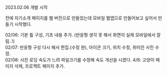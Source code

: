 2023.02.06 개발 시작

전에 자기소개 페이지를 웹 버전으로 만들었는데 모바일 웹앱으로 만들어보고 싶어서 만들기 시작했다.

02/06: 기본 틀 구성, 기초 내용 추가. (반응형 생각 못 해서 화면이 실제 모바일에서 잘림..!)<br>
02/07: 반응형 구성 다시 해서 편집.(수정 완), 아이콘 크기, 위치 수정, 취미칸 사진 수정.<br>
02/08: 사진 로딩 속도가 느려 파일크기를 수정해 속도 개선을 시켰다.
4/6: 고양이 페이지 삭제, 프로젝트 페이지 추가.
